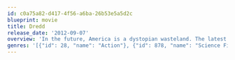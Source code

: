 ```yaml
---
id: c0a75a82-d417-4f56-a6ba-26b53e5a5d2c
blueprint: movie
title: Dredd
release_date: '2012-09-07'
overview: 'In the future, America is a dystopian wasteland. The latest scourge is Ma-Ma, a prostitute-turned-drug pusher with a dangerous new drug and aims to take over the city. The only possibility of stopping her is an elite group of urban police called Judges, who combine the duties of judge, jury and executioner to deliver a brutal brand of swift justice. But even the top-ranking Judge, Dredd, discovers that taking down Ma-Ma isn’t as easy as it seems in this explosive adaptation of the hugely popular comic series.'
genres: '[{"id": 28, "name": "Action"}, {"id": 878, "name": "Science Fiction"}]'
---
```

